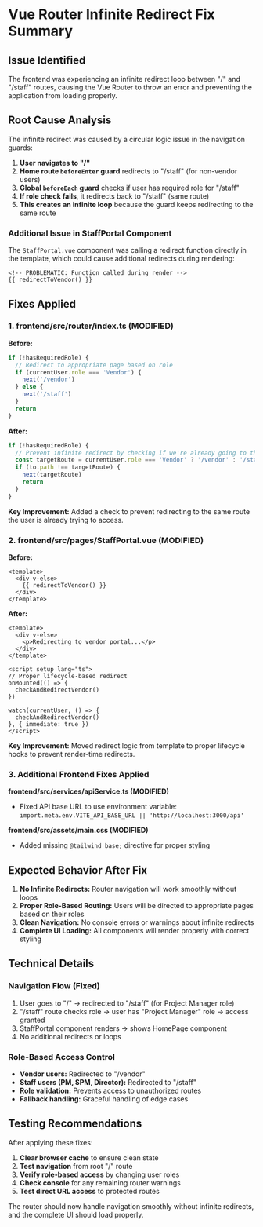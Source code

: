 # Vue Router Infinite Redirect Fix Summary

## Issue Identified

The frontend was experiencing an infinite redirect loop between "/" and "/staff" routes, causing the Vue Router to throw an error and preventing the application from loading properly.

## Root Cause Analysis

The infinite redirect was caused by a circular logic issue in the navigation guards:

1. **User navigates to "/"**
2. **Home route `beforeEnter` guard** redirects to "/staff" (for non-vendor users)
3. **Global `beforeEach` guard** checks if user has required role for "/staff"
4. **If role check fails**, it redirects back to "/staff" (same route)
5. **This creates an infinite loop** because the guard keeps redirecting to the same route

### Additional Issue in StaffPortal Component

The `StaffPortal.vue` component was calling a redirect function directly in the template, which could cause additional redirects during rendering:

```vue
<!-- PROBLEMATIC: Function called during render -->
{{ redirectToVendor() }}
```

## Fixes Applied

### 1. frontend/src/router/index.ts (MODIFIED)

**Before:**
```typescript
if (!hasRequiredRole) {
  // Redirect to appropriate page based on role
  if (currentUser.role === 'Vendor') {
    next('/vendor')
  } else {
    next('/staff')
  }
  return
}
```

**After:**
```typescript
if (!hasRequiredRole) {
  // Prevent infinite redirect by checking if we're already going to the target
  const targetRoute = currentUser.role === 'Vendor' ? '/vendor' : '/staff'
  if (to.path !== targetRoute) {
    next(targetRoute)
    return
  }
}
```

**Key Improvement:** Added a check to prevent redirecting to the same route the user is already trying to access.

### 2. frontend/src/pages/StaffPortal.vue (MODIFIED)

**Before:**
```vue
<template>
  <div v-else>
    {{ redirectToVendor() }}
  </div>
</template>
```

**After:**
```vue
<template>
  <div v-else>
    <p>Redirecting to vendor portal...</p>
  </div>
</template>

<script setup lang="ts">
// Proper lifecycle-based redirect
onMounted(() => {
  checkAndRedirectVendor()
})

watch(currentUser, () => {
  checkAndRedirectVendor()
}, { immediate: true })
</script>
```

**Key Improvement:** Moved redirect logic from template to proper lifecycle hooks to prevent render-time redirects.

### 3. Additional Frontend Fixes Applied

**frontend/src/services/apiService.ts (MODIFIED)**
- Fixed API base URL to use environment variable: `import.meta.env.VITE_API_BASE_URL || 'http://localhost:3000/api'`

**frontend/src/assets/main.css (MODIFIED)**
- Added missing `@tailwind base;` directive for proper styling

## Expected Behavior After Fix

1. **No Infinite Redirects:** Router navigation will work smoothly without loops
2. **Proper Role-Based Routing:** Users will be directed to appropriate pages based on their roles
3. **Clean Navigation:** No console errors or warnings about infinite redirects
4. **Complete UI Loading:** All components will render properly with correct styling

## Technical Details

### Navigation Flow (Fixed)
1. User goes to "/" → redirected to "/staff" (for Project Manager role)
2. "/staff" route checks role → user has "Project Manager" role → access granted
3. StaffPortal component renders → shows HomePage component
4. No additional redirects or loops

### Role-Based Access Control
- **Vendor users:** Redirected to "/vendor"
- **Staff users (PM, SPM, Director):** Redirected to "/staff"
- **Role validation:** Prevents access to unauthorized routes
- **Fallback handling:** Graceful handling of edge cases

## Testing Recommendations

After applying these fixes:
1. **Clear browser cache** to ensure clean state
2. **Test navigation** from root "/" route
3. **Verify role-based access** by changing user roles
4. **Check console** for any remaining router warnings
5. **Test direct URL access** to protected routes

The router should now handle navigation smoothly without infinite redirects, and the complete UI should load properly.

